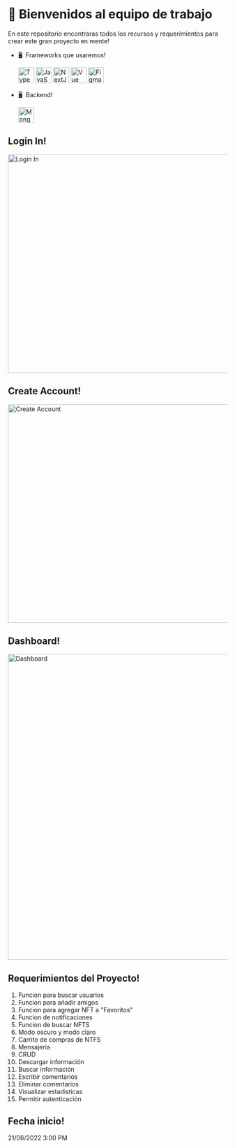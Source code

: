 👋 Bienvenidos al equipo de trabajo
=================================================

En este repositorio encontraras todos los recursos y requerimientos para crear este gran proyecto en mente!

*   🖥️  Frameworks que usaremos!<p align="left">
<a href="https://www.typescriptlang.org/" target="_blank" rel="noreferrer"><img src="https://raw.githubusercontent.com/danielcranney/readme-generator/main/public/icons/skills/typescript-colored.svg" width="36" height="36" alt="TypeScript" /></a>
<a href="https://developer.mozilla.org/en-US/docs/Web/JavaScript" target="_blank" rel="noreferrer"><img src="https://raw.githubusercontent.com/danielcranney/readme-generator/main/public/icons/skills/javascript-colored.svg" width="36" height="36" alt="JavaScript" /></a>
<a href="https://nextjs.org/docs" target="_blank" rel="noreferrer"><img src="https://raw.githubusercontent.com/danielcranney/readme-generator/main/public/icons/skills/nextjs-colored.svg" width="36" height="36" alt="NextJs" /></a>
<a href="https://vuejs.org/" target="_blank" rel="noreferrer"><img src="https://raw.githubusercontent.com/danielcranney/readme-generator/main/public/icons/skills/vuejs-colored.svg" width="36" height="36" alt="Vue" /></a>
<a href="https://www.figma.com/" target="_blank" rel="noreferrer"><img src="https://raw.githubusercontent.com/danielcranney/readme-generator/main/public/icons/skills/figma-colored.svg" width="36" height="36" alt="Figma" /></a>
</p>

*   🖥️  Backend!<p align="left">
<a href="https://www.mongodb.com/" target="_blank" rel="noreferrer"><img src="https://raw.githubusercontent.com/danielcranney/readme-generator/main/public/icons/skills/mongodb-colored.svg" width="36" height="36" alt="MongoDB" /></a>
</p>

Login In!
------
<img src="https://res.cloudinary.com/dovavvnjx/image/upload/v1655831774/LoginNFT_jgq51c.png" width="900" height="500" alt="Login In" />


Create Account!
------
<img src="https://res.cloudinary.com/dovavvnjx/image/upload/v1655831893/Create_lde6iv.png" width="900" height="500" alt="Create Account" />


Dashboard!
------
<img src="https://res.cloudinary.com/dovavvnjx/image/upload/v1655832009/project3_z3ix6g.png" width="900" height="700" alt="Dashboard" />


Requerimientos del Proyecto!
------
1. Funcion para buscar usuarios
2. Funcion para añadir amigos
3. Funcion para agregar NFT a "Favoritos"
4. Funcion de notificaciones
5. Funcion de buscar NFTS
6. Modo oscuro y modo claro
7. Carrito de compras de NTFS
8. Mensajeria
9. CRUD
10. Descargar información
11. Buscar información
12. Escribir comentarios
13. Eliminar comentarios
14. Visualizar estadisticas
15. Permitir autenticación


Fecha inicio!
---------
21/06/2022 3:00 PM
